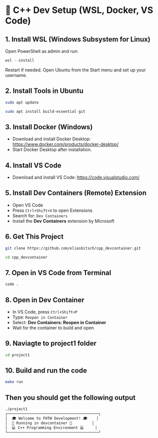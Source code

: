 # 🚀 C++ Dev Setup (WSL, Docker, VS Code)

## 1. Install WSL (Windows Subsystem for Linux)
Open PowerShell as admin and run:
```powershell
wsl --install
```
Restart if needed. Open Ubuntu from the Start menu and set up your username.

## 2. Install Tools in Ubuntu
```bash
sudo apt update
```
```bash
sudo apt install build-essential git
```

## 3. Install Docker (Windows)
- Download and install Docker Desktop: https://www.docker.com/products/docker-desktop/
- Start Docker Desktop after installation.

## 4. Install VS Code
- Download and install VS Code: https://code.visualstudio.com/

## 5. Install Dev Containers (Remote) Extension
- Open VS Code
- Press `Ctrl+Shift+X` to open Extensions
- Search for: `Dev Containers`
- Install the **Dev Containers** extension by Microsoft

## 6. Get This Project
```bash
git clone https://github.com/eliasbitsch/cpp_devcontainer.git
```

```bash
cd cpp_devcontainer
```

## 7. Open in VS Code from Terminal
```bash
code .
```

## 8. Open in Dev Container
- In VS Code, press `Ctrl+Shift+P`
- Type: `Reopen in Container`
- Select: **Dev Containers: Reopen in Container**
- Wait for the container to build and open

## 9. Naviagte to project1 folder
```bash
cd project1
```

## 10. Build and run the code
```bash
make run
```
## Then you should get the following output
```bash
./project1
┌─────────────────────────────────────────┐
│  🎓 Welcome to FHTW Development! 🎓    │
│  🤖 Running in devcontainer 🤖         │
│  💻 C++ Programming Environment 💻     │
└─────────────────────────────────────────┘
```

